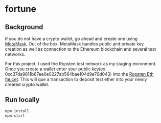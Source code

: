 # fortune

## Background
if you do not have a crypto wallet, go ahead and create one using [MetaMask](https://metamask.io/). 
Out of the box, MetaMask handles public and private key creation as well as connection to the Ethereum blockchain and several test networks.

For this project, I used the Ropsten test network as my staging evironment. 
Once you create a wallet enter your public key(ex. 0xc37da9811b67ee0e0227ab564bae104d9e76d043) into the [Ropsten Eth faucet](https://faucet.ropsten.be/). This will que a transaction to deposit test ether into your newly created crypto wallet.

## Run locally
```sh
npm install
npm start
```
